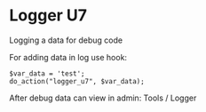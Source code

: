 # Logger U7

Logging a data for debug code


For adding data in log use hook:

```
$var_data = 'test';
do_action("logger_u7", $var_data);
```

After debug data can view in admin: Tools / Logger
